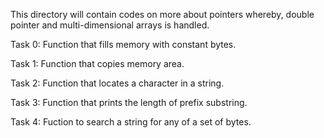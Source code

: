 This directory will contain codes on more about pointers whereby, double pointer and multi-dimensional arrays is handled.

Task 0: Function that fills memory with constant bytes.

Task 1: Function that copies memory area.

Task 2: Function that locates a character in a string.

Task 3: Function that prints the length of prefix substring.

Task 4: Fuction to search a string for any of a set of bytes.
